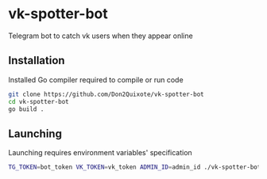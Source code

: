 # vk-spotter-bot
Telegram bot to catch vk users when they appear online

## Installation
Installed Go compiler required to compile or run code
```bash
git clone https://github.com/Don2Quixote/vk-spotter-bot
cd vk-spotter-bot
go build .
```

## Launching
Launching requires environment variables' specification
```bash
TG_TOKEN=bot_token VK_TOKEN=vk_token ADMIN_ID=admin_id ./vk-spotter-bot
```
